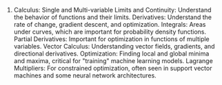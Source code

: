 1. Calculus: Single and Multi-variable
Limits and Continuity: Understand the behavior of functions and their limits.
Derivatives: Understand the rate of change, gradient descent, and optimization.
Integrals: Areas under curves, which are important for probability density functions.
Partial Derivatives: Important for optimization in functions of multiple variables.
Vector Calculus: Understanding vector fields, gradients, and directional derivatives.
Optimization: Finding local and global minima and maxima, critical for "training" machine learning models.
Lagrange Multipliers: For constrained optimization, often seen in support vector machines and some neural network architectures.